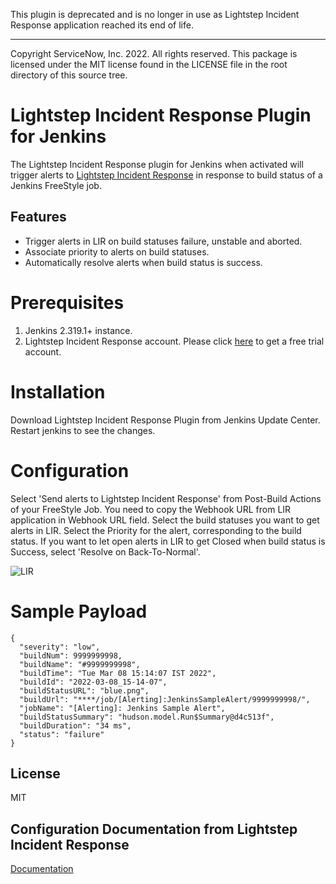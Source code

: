 This plugin is deprecated and is no longer in use as Lightstep Incident Response application reached its end of life.

-------------
Copyright ServiceNow, Inc. 2022. All rights reserved.
This package is licensed under the MIT license found in the LICENSE file in the root directory of this source tree.
# Lightstep Incident Response Plugin for Jenkins

The Lightstep Incident Response plugin for Jenkins when activated will trigger alerts to [Lightstep Incident Response](https://lightstep.com/incident-response) in response to build status of a Jenkins FreeStyle job.

## Features
- Trigger alerts in LIR on build statuses failure, unstable and aborted.
- Associate priority to alerts on build statuses.
- Automatically resolve alerts when build status is success.

# Prerequisites
  1. Jenkins 2.319.1+ instance.
  2. Lightstep Incident Response account. Please click [here](https://lightstep.com/incident-response/signup) to get a free trial account.

# Installation
Download Lightstep Incident Response Plugin from Jenkins Update Center. Restart jenkins to see the changes.

# Configuration
Select 'Send alerts to Lightstep Incident Response' from Post-Build Actions of your FreeStyle Job.
You need to copy the Webhook URL from LIR application in Webhook URL field.
Select the build statuses you want to get alerts in LIR. Select the Priority for the alert, corresponding to the build status.
If you want to let open alerts in LIR to get Closed when build status is Success, select 'Resolve on Back-To-Normal'.

![LIR](https://github.com/ServiceNow/lightstep-incident-response/blob/main/post-build%20action.png)

# Sample Payload

```
{
  "severity": "low",
  "buildNum": 9999999998,
  "buildName": "#9999999998",
  "buildTime": "Tue Mar 08 15:14:07 IST 2022",
  "buildId": "2022-03-08_15-14-07",
  "buildStatusURL": "blue.png",
  "buildUrl": "****/job/[Alerting]:JenkinsSampleAlert/9999999998/",
  "jobName": "[Alerting]: Jenkins Sample Alert",
  "buildStatusSummary": "hudson.model.Run$Summary@d4c513f",
  "buildDuration": "34 ms",
  "status": "failure"
}
```


## License

MIT


## Configuration Documentation from Lightstep Incident Response

[Documentation](https://lightstep.com/incident-response/docs/integrations-jenkins)



